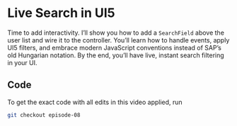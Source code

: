 
# Live Search in UI5

Time to add interactivity. I’ll show you how to add a `SearchField` above the user list and wire it to the controller. You’ll learn how to handle events, apply UI5 filters, and embrace modern JavaScript conventions instead of SAP’s old Hungarian notation. By the end, you’ll have live, instant search filtering in your UI.

<Youtube id="LRE6ju6WoI4" />

## Code

To get the exact code with all edits in this video applied, run

```bash
git checkout episode-08
```
